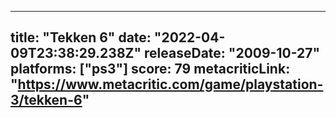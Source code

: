 
---
title: "Tekken 6"
date: "2022-04-09T23:38:29.238Z"
releaseDate: "2009-10-27"
platforms: ["ps3"]
score: 79
metacriticLink: "https://www.metacritic.com/game/playstation-3/tekken-6"
---
